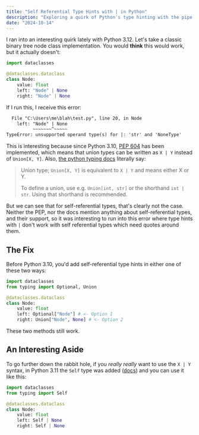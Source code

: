 ```yaml
---
title: "Self Referential Type Hints with | in Python"
description: "Exploring a quirk of Python's type hinting with the pipe operator"
date: "2024-10-14"
---
```


I ran into an interesting quirk lately with Python 3.12. Let's take a classic binary tree node class implementation. You would **think** this would work, but it actually doesn't:

```python
import dataclasses

@dataclasses.dataclass
class Node:
    value: float
    left: "Node" | None
    right: "Node" | None
```

If I run this, I receive this error:

```txt
  File "C:\Users\me\blah\test.py", line 20, in Node
    left: "Node" | None
          ~~~~~~~^~~~~~
TypeError: unsupported operand type(s) for |: 'str' and 'NoneType'
```

This is interesting because since Python 3.10, [PEP 604](https://peps.python.org/pep-0604/) has been implemented, which means that union types can be written as `X | Y` instead of `Union[X, Y]`. Also, [the python typing docs](https://docs.python.org/3/library/typing.html) literally say:

> Union type; `Union[X, Y]` is equivalent to `X | Y` and means either X or Y.
>
> To define a union, use e.g. `Union[int, str]` or the shorthand `int | str`. Using that shorthand is recommended.

But we can see that for self-referential types, that's clearly not the case. Neither the PEP, nor the docs mention anything about self-referential types, and their support, so it was interesting to run into this error where type hints with `|` don't work with self referential types which need quotes around them.

## The Fix

Before Python 3.10, you'd add self-referential type hints in either one of these two ways:

```python
import dataclasses
from typing import Optional, Union

@dataclasses.dataclass
class Node:
    value: float
    left: Optional["Node"] # <- Option 1
    right: Union["Node", None] # <- Option 2
```

These two methods still work.

## An Interesting Aside

To go further down the rabbit hole, if you _really_ _really_ want to use the `X | Y` syntax, in Python 3.11 the `Self` type was added ([docs](https://docs.python.org/3/library/typing.html#typing.Self)) and you can use it like this:

```python
import dataclasses
from typing import Self

@dataclasses.dataclass
class Node:
    value: float
    left: Self | None
    right: Self | None
```
